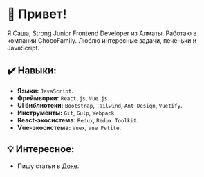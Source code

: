 
# 👋 Привет!

Я Саша, Strong Junior Frontend Developer из Алматы. Работаю в компании ChocoFamily. Люблю интересные задачи, печеньки и JavaScript.

## ✔️ Навыки:
- **Языки:** `JavaScript`.
- **Фреймворки:** `React.js`, `Vue.js`.
- **UI библиотеки:** `Bootstrap`, `Tailwind`, `Ant Design`, `Vuetify`.
- **Инструменты:** `Git`, `Gulp`, `Webpack`. 
- **React-экосистема:** `Redux`, `Redux Toolkit`.
- **Vue-экосистема:** `Vuex`, `Vue Petite`. 

## 💡 Интересное:
- Пишу статьи в [Доке](https://doka.guide/people/punkmachine/).
